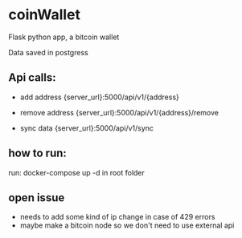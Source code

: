 # coinWallet
Flask python app, a bitcoin wallet

Data saved in postgress

## Api calls:

- add address
{server_url}:5000/api/v1/{address}

- remove address
{server_url}:5000/api/v1/{address}/remove

- sync data
{server_url}:5000/api/v1/sync


## how to run:
run: docker-compose up -d in root folder

## open issue
- needs to add some kind of ip change in case of 429 errors
- maybe make a bitcoin node so we don't need to use external api
